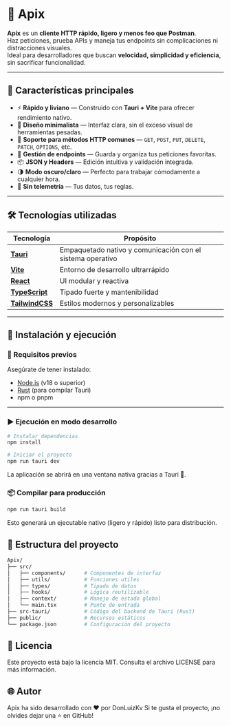 # 🚀 Apix

**Apix** es un **cliente HTTP rápido, ligero y menos feo que Postman**.  
Haz peticiones, prueba APIs y maneja tus endpoints sin complicaciones ni distracciones visuales.  
Ideal para desarrolladores que buscan **velocidad, simplicidad y eficiencia**, sin sacrificar funcionalidad.

---

## 🧩 Características principales

- ⚡ **Rápido y liviano** — Construido con **Tauri + Vite** para ofrecer rendimiento nativo.
- 🧠 **Diseño minimalista** — Interfaz clara, sin el exceso visual de herramientas pesadas.
- 🧰 **Soporte para métodos HTTP comunes** — `GET`, `POST`, `PUT`, `DELETE`, `PATCH`, `OPTIONS`, etc.
- 💾 **Gestión de endpoints** — Guarda y organiza tus peticiones favoritas.
- 📦 **JSON y Headers** — Edición intuitiva y validación integrada.
- 🌗 **Modo oscuro/claro** — Perfecto para trabajar cómodamente a cualquier hora.
- 🔐 **Sin telemetría** — Tus datos, tus reglas.

---

## 🛠️ Tecnologías utilizadas

| Tecnología | Propósito |
|-------------|-----------|
| [**Tauri**](https://tauri.app/) | Empaquetado nativo y comunicación con el sistema operativo |
| [**Vite**](https://vitejs.dev/) | Entorno de desarrollo ultrarrápido |
| [**React**](https://react.dev/) | UI modular y reactiva |
| [**TypeScript**](https://www.typescriptlang.org/) | Tipado fuerte y mantenibilidad |
| [**TailwindCSS**](https://tailwindcss.com/) | Estilos modernos y personalizables |

---

## 🧪 Instalación y ejecución

### 🔧 Requisitos previos
Asegúrate de tener instalado:

- [Node.js](https://nodejs.org/) (v18 o superior)
- [Rust](https://www.rust-lang.org/tools/install) (para compilar Tauri)
- npm o pnpm

---

### ▶️ Ejecución en modo desarrollo

```bash
# Instalar dependencias
npm install

# Iniciar el proyecto
npm run tauri dev
```

La aplicación se abrirá en una ventana nativa gracias a Tauri 🦀.

### 📦 Compilar para producción
```bash
npm run tauri build
```
Esto generará un ejecutable nativo (ligero y rápido) listo para distribución.

## 🧭 Estructura del proyecto
```bash
Apix/
├── src/
│   ├── components/      # Componentes de interfaz
│   ├── utils/           # Funciones utiles
│   ├── types/           # Tipado de datos
│   ├── hooks/           # Lógica reutilizable
│   ├── context/         # Manejo de estado global
│   └── main.tsx         # Punto de entrada
├── src-tauri/           # Código del backend de Tauri (Rust)
├── public/              # Recursos estáticos
└── package.json         # Configuración del proyecto
```

## 📜 Licencia

Este proyecto está bajo la licencia MIT.
Consulta el archivo LICENSE
 para más información.

## 🌐 Autor

Apix ha sido desarrollado con ❤️ por DonLuizKv
Si te gusta el proyecto, ¡no olvides dejar una ⭐ en GitHub!
